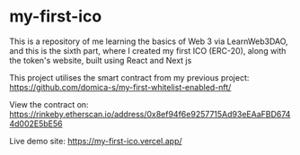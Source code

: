 ﻿# my-first-ico
This is a repository of me learning the basics of Web 3 via LearnWeb3DAO, and this is the sixth part, where I created my first ICO (ERC-20), along with the token's website, built using React and Next js

This project utilises the smart contract from my previous project: https://github.com/domica-s/my-first-whitelist-enabled-nft/

View the contract on: https://rinkeby.etherscan.io/address/0x8ef94f6e9257715Ad93eEAaFBD6744d002E5bE56

Live demo site: https://my-first-ico.vercel.app/
